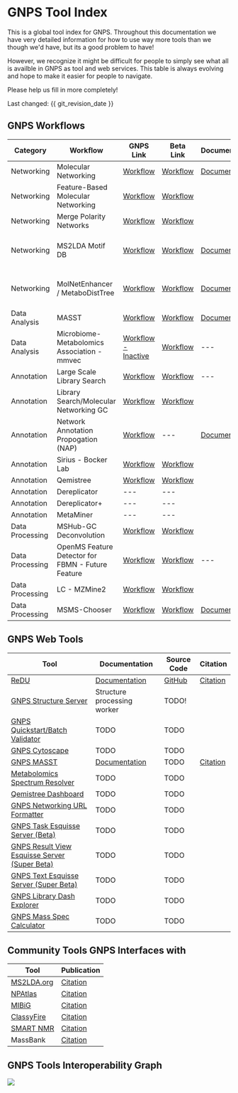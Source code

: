 # GNPS Tool Index

This is a global tool index for GNPS. Throughout this documentation we have very detailed information for how to use way more tools than we though we'd have, but its a good problem to have!

However, we recognize it might be difficult for people to simply see what all is availble in GNPS as tool and web services. This table is always evolving and hope to make it easier for people to navigate. 

Please help us fill in more completely!

Last changed: {{ git_revision_date }}

## GNPS Workflows

| Category  | Workflow  | GNPS Link  | Beta Link  | Documentation | Source Code | Citation | 
|---|---|---|---|---|---|---|
| Networking | Molecular Networking  | [Workflow](https://gnps.ucsd.edu/ProteoSAFe/index.jsp?params=%7B%22workflow%22:%22METABOLOMICS-SNETS-V2%22,%22library_on_server%22:%22d.speclibs;%22%7D)  | [Workflow](https://proteomics2.ucsd.edu/ProteoSAFe/index.jsp?params=%7B%22workflow%22:%22METABOLOMICS-SNETS-V2%22,%22library_on_server%22:%22d.speclibs;%22%7D) | [Documentation](networking.md) | [Github](https://github.com/CCMS-UCSD/GNPS_Workflows/tree/master/metabolomics-snets-v2) | [Citation](https://www.nature.com/articles/nbt.3597) |
| Networking | Feature-Based Molecular Networking  | [Workflow](https://gnps.ucsd.edu/ProteoSAFe/index.jsp?params=%7B%22workflow%22:%22FEATURE-BASED-MOLECULAR-NETWORKING%22,%22library_on_server%22:%22d.speclibs;%22%7D)   | [Workflow](https://proteomics2.ucsd.edu/ProteoSAFe/index.jsp?params=%7B%22workflow%22:%22FEATURE-BASED-MOLECULAR-NETWORKING%22,%22library_on_server%22:%22d.speclibs;%22%7D) |
| Networking | Merge Polarity Networks  | [Workflow](https://gnps.ucsd.edu/ProteoSAFe/index.jsp?params=%7B%22workflow%22:%22MERGE_NETWORKS_POLARITY%22%7D)   | [Workflow](https://proteomics2.ucsd.edu/ProteoSAFe/index.jsp?params=%7B%22workflow%22:%22MERGE_NETWORKS_POLARITY%22%7D) | 
| Networking | MS2LDA Motif DB  | [Workflow](https://gnps.ucsd.edu/ProteoSAFe/index.jsp?params=%7B%22workflow%22:%22MS2LDA_MOTIFDB%22%7D)   | [Workflow](https://proteomics2.ucsd.edu/ProteoSAFe/index.jsp?params=%7B%22workflow%22:%22MS2LDA_MOTIFDB%22%7D) | [Documentation](ms2lda.md) |  [Github-ms2lda](https://github.com/sdrogers/lda), [Github-ms2ldaviz](https://github.com/sdrogers/ms2ldaviz)  | [Citation-ms2lda](https://www.pnas.org/content/113/48/13738), [Citation-ms2ldaviz](https://academic.oup.com/bioinformatics/article/34/2/317/4158166) |
| Networking | MolNetEnhancer / MetaboDistTree  | [Workflow](https://gnps.ucsd.edu/ProteoSAFe/index.jsp?params=%7B%22workflow%22:%22MOLNETENHANCER%22%7D)   | [Workflow](https://proteomics2.ucsd.edu/ProteoSAFe/index.jsp?params=%7B%22workflow%22:%22MOLNETENHANCER%22%7D) | [Documentation](molnetenhancer.md)|  [Github-MolNetEnhancer](https://github.com/madeleineernst/pyMolNetEnhancer), [Github-MetaboDistTrees](https://github.com/madeleineernst/MetaboDistTrees) | [Citation](https://www.mdpi.com/2218-1989/9/7/144) |
| Data Analysis | MASST  | [Workflow](https://gnps.ucsd.edu/ProteoSAFe/index.jsp?params=%7B%22workflow%22:%22SEARCH_SINGLE_SPECTRUM%22,%22library_on_server%22:%22d.speclibs;%22%7D)   | [Workflow](https://proteomics2.ucsd.edu/ProteoSAFe/index.jsp?params=%7B%22workflow%22:%22SEARCH_SINGLE_SPECTRUM%22,%22library_on_server%22:%22d.speclibs;%22%7D) |[Documentation](https://ccms-ucsd.github.io/GNPSDocumentation/masst/)|---|[Citation](https://www.nature.com/articles/s41587-019-0375-9)|
| Data Analysis | Microbiome-Metabolomics Association - mmvec  | [Workflow - Inactive](https://gnps.ucsd.edu/ProteoSAFe/index.jsp?params=%7B%22workflow%22:%22MMVEC%22%7D)   | [Workflow](https://proteomics2.ucsd.edu/ProteoSAFe/index.jsp?params=%7B%22workflow%22:%22MMVEC%22%7D) |---|
| Annotation | Large Scale Library Search  | [Workflow](https://gnps.ucsd.edu/ProteoSAFe/index.jsp?params=%7B%22workflow%22:%22MOLECULAR-LIBRARYSEARCH-V2%22,%22library_on_server%22:%22d.speclibs;%22%7D)   | [Workflow](https://proteomics2.ucsd.edu/ProteoSAFe/index.jsp?params=%7B%22workflow%22:%22MOLECULAR-LIBRARYSEARCH-V2%22,%22library_on_server%22:%22d.speclibs;%22%7D) |---| 
| Annotation | Library Search/Molecular Networking GC  | [Workflow](https://gnps.ucsd.edu/ProteoSAFe/index.jsp?params=%7B%22workflow%22:%22MOLECULAR-LIBRARYSEARCH-GC%22%7D)   | [Workflow](https://proteomics2.ucsd.edu/ProteoSAFe/index.jsp?params=%7B%22workflow%22:%22MOLECULAR-LIBRARYSEARCH-GC%22%7D) |
| Annotation | Network Annotation Propogation (NAP) | [Workflow](https://proteomics2.ucsd.edu/ProteoSAFe/?params=%7B%22workflow%22:%22NAP_CCMS2%22%7D) | --- | [Documentation](nap.md) | [GitHub](https://github.com/DorresteinLaboratory/NAP_ProteoSAFe/) | [Citation](https://journals.plos.org/ploscompbiol/article?id=10.1371/journal.pcbi.1006089) |
| Annotation | Sirius - Bocker Lab | [Workflow](https://gnps.ucsd.edu/ProteoSAFe/index.jsp?params=%7B%22workflow%22:%22SIRIUS%22%7D)   | [Workflow](https://proteomics2.ucsd.edu/ProteoSAFe/index.jsp?params=%7B%22workflow%22:%22SIRIUS%22%7D) |
| Annotation | Qemistree | [Workflow](https://gnps.ucsd.edu/ProteoSAFe/index.jsp?params=%7B%22workflow%22:%22QEMISTREE%22%7D)   | [Workflow](https://proteomics2.ucsd.edu/ProteoSAFe/index.jsp?params=%7B%22workflow%22:%22QEMISTREE%22%7D) |
| Annotation | Dereplicator | --- | --- |
| Annotation | Dereplicator+ | --- | --- |
| Annotation | MetaMiner | --- | --- |
| Data Processing | MSHub-GC Deconvolution  | [Workflow](https://gnps.ucsd.edu/ProteoSAFe/index.jsp?params=%7B"workflow":"MSHUB-GC"%7D)   | [Workflow](https://proteomics2.ucsd.edu/ProteoSAFe/index.jsp?params=%7B"workflow":"MSHUB-GC"%7D) | 
| Data Processing | OpenMS Feature Detector for FBMN - Future Feature  | [Workflow]()   | [Workflow]() |---|
| Data Processing | LC - MZMine2 | [Workflow](https://gnps.ucsd.edu/ProteoSAFe/index.jsp?params=%7B%22workflow%22:%22LC_MZMINE2%22%7D) | [Workflow](https://proteomics2.ucsd.edu/ProteoSAFe/index.jsp?params=%7B%22workflow%22:%22LC_MZMINE2%22%7D) |
| Data Processing | MSMS-Chooser  | [Workflow](https://gnps.ucsd.edu/ProteoSAFe/index.jsp?params=%7B%22workflow%22:%22MSMS-CHOOSER%22%7D)   | [Workflow](https://proteomics2.ucsd.edu/ProteoSAFe/index.jsp?params=%7B%22workflow%22:%22MSMS-CHOOSER%22%7D) |[Documentation](https://ccms-ucsd.github.io/GNPSDocumentation/msmschooser/)| [Github](https://github.com/CCMS-UCSD/GNPS_Workflows/tree/master/msms-chooser) |[Citation](https://onlinelibrary.wiley.com/doi/abs/10.1002/rcm.8725)| 


## GNPS Web Tools


| Tool  | Documentation | Source Code | Citation |
|---|---|---|---|
| [ReDU](https://redu.ucsd.edu/) | [Documentation](https://mwang87.github.io/ReDU-MS2-Documentation/) | [GitHub](https://github.com/mwang87/ReDU-MS2-GNPS) | [Citation](https://www.biorxiv.org/content/10.1101/750471v1)|
| [GNPS Structure Server](https://gnps-structure.ucsd.edu/) | Structure processing worker | TODO! |
| [GNPS Quickstart/Batch Validator](https://gnps-quickstart.ucsd.edu) | TODO | TODO |
| [GNPS Cytoscape](https://gnps-cytoscape.ucsd.edu) | TODO | TODO |
| [GNPS MASST](https://masst.ucsd.edu) | [Documentation](https://ccms-ucsd.github.io/GNPSDocumentation/masst/) | TODO | [Citation](https://www.nature.com/articles/s41587-019-0375-9)|
| [Metabolomics Spectrum Resolver](https://metabolomics-usi.ucsd.edu) | TODO | TODO |
| [Qemistree Dashboard](https://qemistree.ucsd.edu) | TODO | TODO |
| [GNPS Networking URL Formatter](https://gnps-urlworkflow.herokuapp.com/) | TODO | TODO |
| [GNPS Task Esquisse Server (Beta)](http://dorresteintesthub.ucsd.edu:8347/) | TODO | TODO |
| [GNPS Result View Esquisse Server (Super Beta)](http://dorresteintesthub.ucsd.edu:8359/) | TODO | TODO |
| [GNPS Text Esquisse Server (Super Beta)](https://gnps.shinyapps.io/text_entry/) | TODO | TODO |
| [GNPS Library Dash Explorer](http://dorresteinappshub.ucsd.edu:6546/) | TODO | TODO |
| [GNPS Mass Spec Calculator](https://gnps-masscalculator.herokuapp.com/) | TODO | TODO |

## Community Tools GNPS Interfaces with

| Tool  | Publication |
|---|---|
| [MS2LDA.org](http://ms2lda.org/) | [Citation](https://academic.oup.com/bioinformatics/article/34/2/317/4158166) |
| [NPAtlas](https://www.npatlas.org/joomla/) | [Citation](https://pubs.acs.org/doi/10.1021/acscentsci.9b00806) |
| [MIBiG](https://mibig.secondarymetabolites.org/) | [Citation](https://academic.oup.com/nar/article/48/D1/D454/5587631) |
| [ClassyFire](http://classyfire.wishartlab.com/) | [Citation](https://jcheminf.biomedcentral.com/articles/10.1186/s13321-016-0174-y) |
| [SMART NMR](http://smart.ucsd.edu) | [Citation](https://pubs.acs.org/doi/abs/10.1021/jacs.9b13786) |
| MassBank | [Citation](https://onlinelibrary.wiley.com/doi/full/10.1002/jms.1777?casa_token=Wr51kpu9hCgAAAAA%3AERBV24GFextLVnW0J4SDcdJAskSYG2eqf2tgh8AUBeowVLnKBErbLqJxEzOQJUz2MqrI5dKr47zSVXw) | 

## GNPS Tools Interoperability Graph

[![](https://mermaid.ink/img/eyJjb2RlIjoiZ3JhcGggVERcblx0SW5wdXRHQ0RhdGEoR0MgTWFzcyBTcGVjdHJvbWV0cnkgRGF0YSkgLS0-IE1TSFVCW0dOUFMgLSBNU0h1YiBEZXZvbnZvbHV0aW9uXVxuXHRNU0hVQiAtLT4gR0NMaWJyYXJ5W0dOUFMgLSBHQyBMaWJyYXJ5IFNlYXJjaCBhbmQgTmV0d29ya2luZ11cblx0R0NMaWJyYXJ5IC0tPiBRaWltZTJQQ09BXG5cblx0SW5wdXRMQ0RhdGEoTEMgTVMvTVMgVmVuZG9yIE1hc3MgU3BlY3Ryb21ldHJ5IERhdGEpIC0tPiBNU0NvbnZlcnRbTVNDb252ZXJ0XVxuXHRJbnB1dExDRGF0YSAtLT4gUXVpY2tzdGFydFtHTlBTIFF1aWNrc3RhcnRdXG5cdFF1aWNrc3RhcnQgLS0-IE9wZW5Gb3JtYXRzKE9wZW4gbXpNTCBGb3JtYXQpXG5cdE1TQ29udmVydCAtLT4gT3BlbkZvcm1hdHNcblx0T3BlbkZvcm1hdHMgLS0-IERlcmVwbGljYXRvclxuXHRPcGVuRm9ybWF0cyAtLT4gRGVyZXBsaWNhdG9yK1xuXHRPcGVuRm9ybWF0cyAtLT4gTGlicmFyeVNlYXJjaChHTlBTIC0gU3BlY3RyYWwgTGlicmFyeSBTZWFyY2gpXG5cdE9wZW5Gb3JtYXRzIC0tPiBNU01TLUNob29zZXIgLS0-IEdOUFNMaWJyYXJ5W0dOUFMgUHVibGljIFNwZWN0cmFsIExpYnJhcmlyZXNdXG5cdE9wZW5Gb3JtYXRzIC0tPiBHTlBTTGlicmFyeVtHTlBTIFB1YmxpYyBTcGVjdHJhbCBMaWJyYXJpcmVzXVxuXHRPcGVuRm9ybWF0cyAtLT4gQ2xhc3NpY2FsTmV0d29ya2luZ1tHTlBTIENsYXNzaWNhbCBNb2xlY3VsYXIgTmV0d29ya2luZ11cblx0T3BlbkZvcm1hdHMgLS0-IE1abWluZTJbTVptaW5lMiBGZWF0dXJlIEZpbmRpbmddIC0tPiBGQk1OXG5cdE9wZW5Gb3JtYXRzIC0tPiBPcGVuTVNbT3Blbk1TIEZlYXR1cmUgRmluZGluZ10gLS0-IEZCTU5cblx0T3BlbkZvcm1hdHMgLS0-IFhDTVNbWENNUyBGZWF0dXJlIEZpbmRpbmddIC0tPiBGQk1OXG5cdE9wZW5Gb3JtYXRzIC0tPiBNU0RpYWxbTVNEaWFsIEZlYXR1cmUgRmluZGluZ10gLS0-IEZCTU5cblx0T3BlbkZvcm1hdHMgLS0-IEdOUFNNWm1pbmUyW0dOUFMgLSBNWm1pbmUyIEZlYXR1cmUgRmluZGluZ10gLS0-IEZCTU5cblx0TVptaW5lMiAtLT4gRkJNTltHTlBTIC0gRmVhdHVyZSBCYXNlZCBNb2xlY3VsYXIgTmV0d29ya2luZ11cblx0Q2xhc3NpY2FsTmV0d29ya2luZyAtLT4gTVMyTERBW0dOUFMgLSBNUzJMREEgU3Vic3RydWN0dXJlIERpc2NvdmVyeV1cblx0Q2xhc3NpY2FsTmV0d29ya2luZyAtLT4gUWlpbWUyUENPQVtRaWltZTIgUENvQV1cblx0Q2xhc3NpY2FsTmV0d29ya2luZyAtLT4gQ3l0b3NjYXBlW0N5dG9zY2FwZSBWaXN1YWxpemF0aW9uXVxuXHRGQk1OIC0tPiBNUzJMREFcblx0RkJNTiAtLT4gQ3l0b3NjYXBlXG5cdEZCTU4gLS0-IFFlbWlzdHJlZVxuXHRGQk1OIC0tPiBTaXJpdXNcblx0RkJNTiAgLS0-IE5BUFxuXHRDbGFzc2ljYWxOZXR3b3JraW5nICAtLT4gTkFQXG5cdENsYXNzaWNhbE5ldHdvcmtpbmcgLS0-IE1vbE5ldEVuaGFuY2VyXG5cdEZCTU4gLS0-IE1vbE5ldEVuaGFuY2VyXG5cdEZCTU4gLS0-IE1lcmdlUG9sYXJpdHlcblx0Q2xhc3NpY2FsTmV0d29ya2luZyAtLT4gTWVyZ2VQb2xhcml0eVxuIiwibWVybWFpZCI6eyJ0aGVtZSI6ImRlZmF1bHQifSwidXBkYXRlRWRpdG9yIjpmYWxzZX0)](https://mermaid-js.github.io/mermaid-live-editor/#/edit/eyJjb2RlIjoiZ3JhcGggVERcblx0SW5wdXRHQ0RhdGEoR0MgTWFzcyBTcGVjdHJvbWV0cnkgRGF0YSkgLS0-IE1TSFVCW0dOUFMgLSBNU0h1YiBEZXZvbnZvbHV0aW9uXVxuXHRNU0hVQiAtLT4gR0NMaWJyYXJ5W0dOUFMgLSBHQyBMaWJyYXJ5IFNlYXJjaCBhbmQgTmV0d29ya2luZ11cblx0R0NMaWJyYXJ5IC0tPiBRaWltZTJQQ09BXG5cblx0SW5wdXRMQ0RhdGEoTEMgTVMvTVMgVmVuZG9yIE1hc3MgU3BlY3Ryb21ldHJ5IERhdGEpIC0tPiBNU0NvbnZlcnRbTVNDb252ZXJ0XVxuXHRJbnB1dExDRGF0YSAtLT4gUXVpY2tzdGFydFtHTlBTIFF1aWNrc3RhcnRdXG5cdFF1aWNrc3RhcnQgLS0-IE9wZW5Gb3JtYXRzKE9wZW4gbXpNTCBGb3JtYXQpXG5cdE1TQ29udmVydCAtLT4gT3BlbkZvcm1hdHNcblx0T3BlbkZvcm1hdHMgLS0-IERlcmVwbGljYXRvclxuXHRPcGVuRm9ybWF0cyAtLT4gRGVyZXBsaWNhdG9yK1xuXHRPcGVuRm9ybWF0cyAtLT4gTGlicmFyeVNlYXJjaChHTlBTIC0gU3BlY3RyYWwgTGlicmFyeSBTZWFyY2gpXG5cdE9wZW5Gb3JtYXRzIC0tPiBNU01TLUNob29zZXIgLS0-IEdOUFNMaWJyYXJ5W0dOUFMgUHVibGljIFNwZWN0cmFsIExpYnJhcmlyZXNdXG5cdE9wZW5Gb3JtYXRzIC0tPiBHTlBTTGlicmFyeVtHTlBTIFB1YmxpYyBTcGVjdHJhbCBMaWJyYXJpcmVzXVxuXHRPcGVuRm9ybWF0cyAtLT4gQ2xhc3NpY2FsTmV0d29ya2luZ1tHTlBTIENsYXNzaWNhbCBNb2xlY3VsYXIgTmV0d29ya2luZ11cblx0T3BlbkZvcm1hdHMgLS0-IE1abWluZTJbTVptaW5lMiBGZWF0dXJlIEZpbmRpbmddIC0tPiBGQk1OXG5cdE9wZW5Gb3JtYXRzIC0tPiBPcGVuTVNbT3Blbk1TIEZlYXR1cmUgRmluZGluZ10gLS0-IEZCTU5cblx0T3BlbkZvcm1hdHMgLS0-IFhDTVNbWENNUyBGZWF0dXJlIEZpbmRpbmddIC0tPiBGQk1OXG5cdE9wZW5Gb3JtYXRzIC0tPiBNU0RpYWxbTVNEaWFsIEZlYXR1cmUgRmluZGluZ10gLS0-IEZCTU5cblx0T3BlbkZvcm1hdHMgLS0-IEdOUFNNWm1pbmUyW0dOUFMgLSBNWm1pbmUyIEZlYXR1cmUgRmluZGluZ10gLS0-IEZCTU5cblx0TVptaW5lMiAtLT4gRkJNTltHTlBTIC0gRmVhdHVyZSBCYXNlZCBNb2xlY3VsYXIgTmV0d29ya2luZ11cblx0Q2xhc3NpY2FsTmV0d29ya2luZyAtLT4gTVMyTERBW0dOUFMgLSBNUzJMREEgU3Vic3RydWN0dXJlIERpc2NvdmVyeV1cblx0Q2xhc3NpY2FsTmV0d29ya2luZyAtLT4gUWlpbWUyUENPQVtRaWltZTIgUENvQV1cblx0Q2xhc3NpY2FsTmV0d29ya2luZyAtLT4gQ3l0b3NjYXBlW0N5dG9zY2FwZSBWaXN1YWxpemF0aW9uXVxuXHRGQk1OIC0tPiBNUzJMREFcblx0RkJNTiAtLT4gQ3l0b3NjYXBlXG5cdEZCTU4gLS0-IFFlbWlzdHJlZVxuXHRGQk1OIC0tPiBTaXJpdXNcblx0RkJNTiAgLS0-IE5BUFxuXHRDbGFzc2ljYWxOZXR3b3JraW5nICAtLT4gTkFQXG5cdENsYXNzaWNhbE5ldHdvcmtpbmcgLS0-IE1vbE5ldEVuaGFuY2VyXG5cdEZCTU4gLS0-IE1vbE5ldEVuaGFuY2VyXG5cdEZCTU4gLS0-IE1lcmdlUG9sYXJpdHlcblx0Q2xhc3NpY2FsTmV0d29ya2luZyAtLT4gTWVyZ2VQb2xhcml0eVxuIiwibWVybWFpZCI6eyJ0aGVtZSI6ImRlZmF1bHQifSwidXBkYXRlRWRpdG9yIjpmYWxzZX0)
